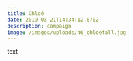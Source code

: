 ```yaml
---
title: Chloé
date: 2019-03-21T14:34:12.670Z
description: campaign
image: /images/uploads/46_chloefall.jpg
---
```

text
